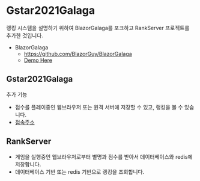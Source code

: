 # Gstar2021Galaga

랭킹 시스템을 설명하기 위하여  BlazorGalaga를 포크하고 RankServer 프로젝트를 추가한 것입니다. 

* BlazorGalaga 
  * https://github.com/BlazorGuy/BlazorGalaga
  * [Demo Here](https://blazorguy.net/Blazor/BlazorGalaga/)

## Gstar2021Galaga

추가 기능

* 점수를 플레이중인 웹브라우저 또는 원격 서버에 저장할 수 있고, 랭킹을 볼 수 있습니다. 
* [접속주소](http://20.194.45.198/)

## RankServer

* 게임을 실행중인 웹브라우저로부터 별명과 점수를 받아서 데이터베이스와 redis에 저장합니다.
* 데이터베이스 기반 또는 redis 기반으로 랭킹을 조회합니다. 





  


